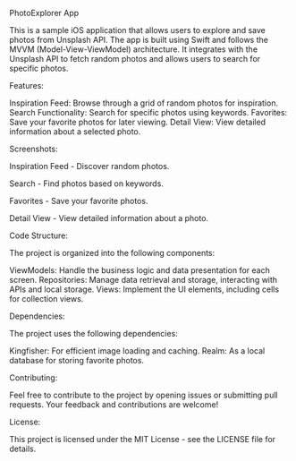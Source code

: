 PhotoExplorer App

This is a sample iOS application that allows users to explore and save photos from Unsplash API. The app is built using Swift and follows the MVVM (Model-View-ViewModel) architecture. It integrates with the Unsplash API to fetch random photos and allows users to search for specific photos.

Features:

Inspiration Feed: Browse through a grid of random photos for inspiration.
Search Functionality: Search for specific photos using keywords.
Favorites: Save your favorite photos for later viewing.
Detail View: View detailed information about a selected photo.

Screenshots:

Inspiration Feed - Discover random photos.

Search - Find photos based on keywords.

Favorites - Save your favorite photos.

Detail View - View detailed information about a photo.

Code Structure:

The project is organized into the following components:

ViewModels: Handle the business logic and data presentation for each screen.
Repositories: Manage data retrieval and storage, interacting with APIs and local storage.
Views: Implement the UI elements, including cells for collection views.

Dependencies:

The project uses the following dependencies:

Kingfisher: For efficient image loading and caching.
Realm: As a local database for storing favorite photos.

Contributing:

Feel free to contribute to the project by opening issues or submitting pull requests. Your feedback and contributions are welcome!

License:

This project is licensed under the MIT License - see the LICENSE file for details.
